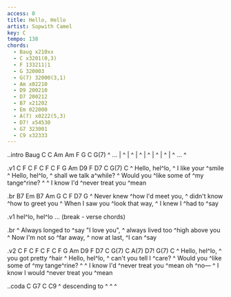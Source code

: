 ```yaml
---
access: 0
title: Hello, Hello
artist: Sopwith Camel
key: C
tempo: 138
chords: 
  - Baug x210xx
  - C x3201(0,3)
  - F 133211|1
  - G 320003
  - G(7) 32000(3,1)
  - Am x02210
  - D9 200210
  - D7 200212
  - B7 x21202
  - Em 022000
  - A(7) x0222(5,3)
  - D7! x54530
  - G7 323001
  - C9 x32333
---
```


..intro Baug C C Am Am F G C G(7)
^ ... | ^ | ^ | ^ | ^ | ^ | ^ | ^ ... ^

.v1 C F C F C F C F G Am D9 F D7 C G(7) C
^ Hello, hel^lo, ^ I like your ^smile 
^ Hello, hel^lo, ^ shall we talk a^while?
^ Would you ^like some of ^my tange^rine? ^
^ I know I'd ^never treat you ^mean 

.br B7 Em B7 Am G C F D7 G
    ^ Never knew ^how I'd meet you, ^ didn't know ^how to greet you
    ^ When I saw you ^look that way, ^ I knew I ^had to ^say 

.v1
hel^lo, hel^lo ... (break - verse chords)

.br
    ^ Always longed to ^say "I love you", ^ always lived too ^high above you
    ^ Now I'm not so ^far away, ^ now at last, ^I can ^say 

.v2 C F C F C F C F G Am D9 F D7 C G(7) C A(7) D7! G(7) C
^ Hello, hel^lo, ^ you got pretty ^hair 
^ Hello, hel^lo, ^ can't you tell I ^care?
^ Would you ^like some of ^my tange^rine? ^
^ I know I'd ^never treat you ^mean 
oh ^no— ^ I know I would ^never treat you ^mean 

..coda C G7 C C9
^ descending to ^ ^ ^